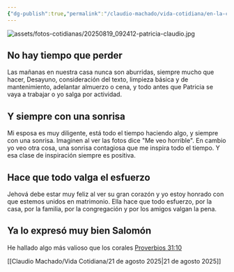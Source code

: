 ```yaml
---
{"dg-publish":true,"permalink":"/claudio-machado/vida-cotidiana/en-la-cocina-por-la-manana/"}
---
```



![assets/fotos-cotidianas/20250819_092412-patricia-claudio.jpg](/img/user/assets/fotos-cotidianas/20250819_092412-patricia-claudio.jpg)
## No hay tiempo que perder

Las mañanas en nuestra casa nunca son aburridas, siempre mucho que hacer, Desayuno, consideración del texto, limpieza básica y de mantenimiento, adelantar almuerzo o cena, y todo antes que Patricia se vaya a trabajar o yo salga por actividad.
## Y siempre con una sonrisa 

Mi esposa es muy diligente, está todo el tiempo haciendo algo, y siempre con una sonrisa. Imaginen al ver las fotos dice "Me veo horrible". En cambio yo veo otra cosa, una sonrisa contagiosa que me inspira todo el tiempo. Y esa clase de inspiración siempre es positiva.
## Hace que todo valga el esfuerzo 
Jehová debe estar muy feliz al ver su gran corazón y yo estoy honrado con que estemos unidos en matrimonio. Ella hace que todo esfuerzo, por la casa, por la familia, por la congregación y por los amigos valgan la pena.
## Ya lo expresó muy bien Salomón 
He hallado algo más valioso que los corales [Proverbios 31:10](https://wol.jw.org/es/wol/b/r4/lp-s/nwtsty/20/31#v=20:31:10)


[[Claudio Machado/Vida Cotidiana/21 de agosto 2025\|21 de agosto 2025]]